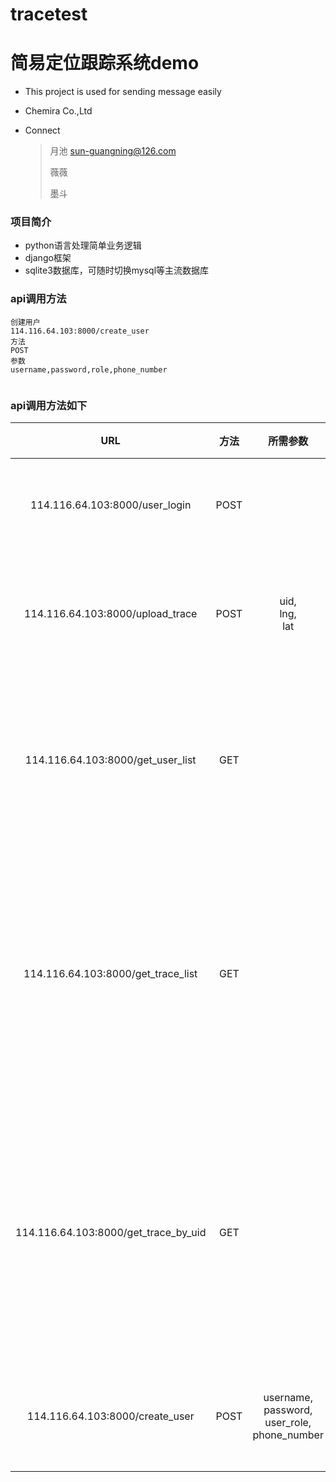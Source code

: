 # tracetest
# 简易定位跟踪系统demo 


* This project is used for sending message easily

* Chemira Co.,Ltd


* Connect

  >  月池 sun-guangning@126.com
  >
  >  薇薇
  >
  >  墨斗

### 项目简介
* python语言处理简单业务逻辑
* django框架
* sqlite3数据库，可随时切换mysql等主流数据库

### api调用方法

```
创建用户
114.116.64.103:8000/create_user
方法
POST
参数
username,password,role,phone_number


```

### api调用方法如下


  |    URL   |       方法      |  所需参数  |      返回结构     |     描述     |
  |:--------:|:------------------: |:-----------: |:----------------:|:----------------:|
  |   114.116.64.103:8000/user_login |  POST   ||   0   |用户登录接口|
  |   114.116.64.103:8000/upload_trace  | POST    |uid,<br>lng,<br>lat|   {"error":0,<br>"errmsg":"upload trace success"} |上传用户位置接口|
  |   114.116.64.103:8000/get_user_list  | GET    ||   [{"username": "lv",<br>"phone_number": "15",<br>"uid": "15",<br>"password": "lv",<br>"user_role": "1","id": 1}]   |管理员获取用户信息接口|
  |   114.116.64.103:8000/get_trace_list  | GET     || [ {"uid": "1",<br> "lat": "100.10001", <br>"timestamp": "60000000",<br>"lng": "103.0001",<br>"id": 1}]  |管理员获取某个用户全部位置信息接口|
  |   114.116.64.103:8000/get_trace_by_uid  | GET    ||   0   |管理员获取某个用户某个位置信息接口|
  |   114.116.64.103:8000/create_user  |POST     |username,<br>password,<br>user_role,<br>phone_number|   {"error":0,<br>"errmsg":"create user success"}   |管理员创建用户|
